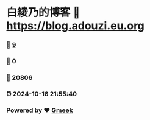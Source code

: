 # 白綾乃的博客 :link: https://blog.adouzi.eu.org 
### :page_facing_up: [9](https://blog.adouzi.eu.org/tag.html) 
### :speech_balloon: 0 
### :hibiscus: 20806 
### :alarm_clock: 2024-10-16 21:55:40 
### Powered by :heart: [Gmeek](https://github.com/Meekdai/Gmeek)
